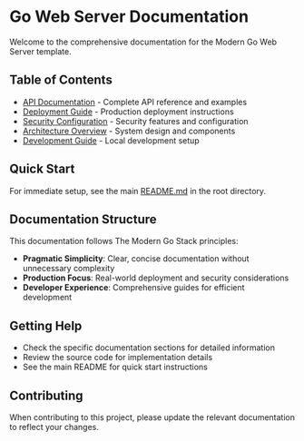 # Go Web Server Documentation

Welcome to the comprehensive documentation for the Modern Go Web Server template.

## Table of Contents

- [API Documentation](./api.md) - Complete API reference and examples
- [Deployment Guide](./deployment.md) - Production deployment instructions
- [Security Configuration](./security.md) - Security features and configuration
- [Architecture Overview](./architecture.md) - System design and components
- [Development Guide](./development.md) - Local development setup

## Quick Start

For immediate setup, see the main [README.md](../README.md) in the root directory.

## Documentation Structure

This documentation follows The Modern Go Stack principles:

- **Pragmatic Simplicity**: Clear, concise documentation without unnecessary complexity
- **Production Focus**: Real-world deployment and security considerations
- **Developer Experience**: Comprehensive guides for efficient development

## Getting Help

- Check the specific documentation sections for detailed information
- Review the source code for implementation details
- See the main README for quick start instructions

## Contributing

When contributing to this project, please update the relevant documentation to reflect your changes.
